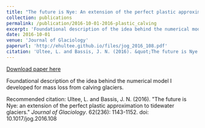 ```yaml
---
title: "The future is Nye: An extension of the perfect plastic approximation to tidewater glaciers"
collection: publications
permalink: /publication/2016-10-01-2016-plastic_calving
excerpt: 'Foundational description of the idea behind the numerical model I developed for mass loss from calving glaciers.'
date: 2016-10-01
venue: 'Journal of Glaciology'
paperurl: 'http://ehultee.github.io/files/jog_2016_108.pdf'
citation: 'Ultee, L. and Bassis, J. N. (2016). &quot;The future is Nye: an extension of the perfect plastic approximation to tidewater glaciers.&quot; <i>Journal of Glaciology</i>. 62(236): 1143-1152. doi: 10.1017/jog.2016.108'
---
```


<a href='http://ehultee.github.io/files/jog_2016_108.pdf'>Download paper here</a>

Foundational description of the idea behind the numerical model I developed for mass loss from calving glaciers.

Recommended citation: Ultee, L. and Bassis, J. N. (2016). "The future is Nye: an extension of the perfect plastic approximation to tidewater glaciers." <i>Journal of Glaciology</i>. 62(236): 1143-1152. doi: 10.1017/jog.2016.108